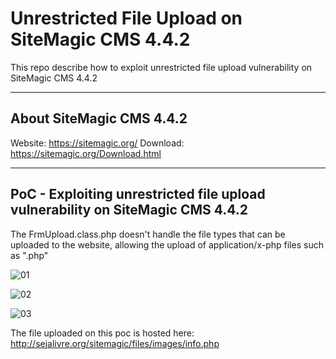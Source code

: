 # Unrestricted File Upload on SiteMagic CMS 4.4.2

This repo describe how to exploit unrestricted file upload vulnerability on SiteMagic CMS 4.4.2

________________________________________________________________________________________________

## About SiteMagic CMS 4.4.2

Website: https://sitemagic.org/
Download: https://sitemagic.org/Download.html

________________________________________________________________________________________________

## PoC - Exploiting unrestricted file upload vulnerability on SiteMagic CMS 4.4.2

The FrmUpload.class.php doesn't handle the file types that can be uploaded to the website, allowing the upload of application/x-php files such as ".php"


![01](http://sejalivre.org/poc4/1.png)

![02](http://sejalivre.org/poc4/2.png)

![03](http://sejalivre.org/poc4/3.png)


The file uploaded on this poc is hosted here: http://sejalivre.org/sitemagic/files/images/info.php
